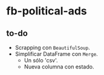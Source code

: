 # fb-political-ads

## to-do
- Scrapping con `BeautifulSoup`.
- Simplificar DataFrame con `Merge`.
    - Un sólo 'csv'.
    - Nueva columna con estado.
